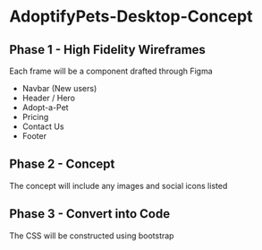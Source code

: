 # AdoptifyPets-Desktop-Concept
## Phase 1 - High Fidelity Wireframes
Each frame will be a component drafted through Figma
  - Navbar (New users)
  - Header / Hero
  - Adopt-a-Pet
  - Pricing
  - Contact Us
  - Footer
    
## Phase 2 - Concept
The concept will include any images and social icons listed
## Phase 3 - Convert into Code
The CSS will be constructed using bootstrap
